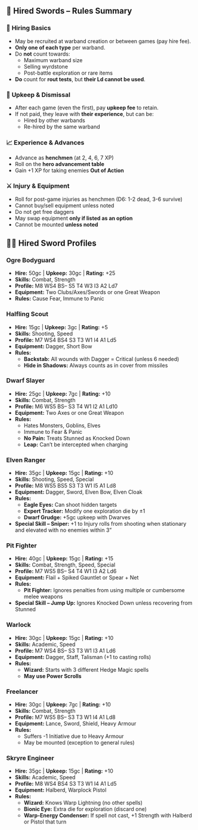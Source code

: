 ## 📜 **Hired Swords – Rules Summary**
### 📌 **Hiring Basics**
- May be recruited at warband creation or between games (pay hire fee).
- **Only one of each type** per warband.
- Do **not** count towards:
	- Maximum warband size
	- Selling wyrdstone
	- Post-battle exploration or rare items
- **Do** count for **rout tests**, but **their Ld cannot be used**.
### 💸 **Upkeep & Dismissal**
- After each game (even the first), pay **upkeep fee** to retain.
- If not paid, they leave with **their experience**, but can be:
    - Hired by other warbands
    - Re-hired by the same warband
### 📈 **Experience & Advances**
- Advance as **henchmen** (at 2, 4, 6, 7 XP)
- Roll on the **hero advancement table**
- Gain +1 XP for taking enemies **Out of Action**
### ⚔️ **Injury & Equipment**
- Roll for post-game injuries as henchmen (D6: 1-2 dead, 3-6 survive)
- Cannot buy/sell equipment unless noted
- Do not get free daggers
- May swap equipment **only if listed as an option**
- Cannot be mounted **unless noted**
## 🧝‍♂️ **Hired Sword Profiles**
### **Ogre Bodyguard**
- **Hire:** 50gc | **Upkeep:** 30gc | **Rating:** +25
- **Skills:** Combat, Strength
- **Profile:** M8 WS4 BS– S5 T4 W3 I3 A2 Ld7
- **Equipment:** Two Clubs/Axes/Swords or one Great Weapon
- **Rules:** Cause Fear, Immune to Panic
### **Halfling Scout**
- **Hire:** 15gc | **Upkeep:** 3gc | **Rating:** +5
- **Skills:** Shooting, Speed
- **Profile:** M7 WS4 BS4 S3 T3 W1 I4 A1 Ld5
- **Equipment:** Dagger, Short Bow
- **Rules:**
    - **Backstab:** All wounds with Dagger = Critical (unless 6 needed)
    - **Hide in Shadows:** Always counts as in cover from missiles
### **Dwarf Slayer**
- **Hire:** 25gc | **Upkeep:** 7gc | **Rating:** +10
- **Skills:** Combat, Strength
- **Profile:** M6 WS5 BS– S3 T4 W1 I2 A1 Ld10
- **Equipment:** Two Axes or one Great Weapon
- **Rules:**
    - Hates Monsters, Goblins, Elves
    - Immune to Fear & Panic
    - **No Pain:** Treats Stunned as Knocked Down
    - **Leap:** Can’t be intercepted when charging
### **Elven Ranger**

- **Hire:** 35gc | **Upkeep:** 15gc | **Rating:** +10
- **Skills:** Shooting, Speed, Special
- **Profile:** M8 WS5 BS5 S3 T3 W1 I5 A1 Ld8
- **Equipment:** Dagger, Sword, Elven Bow, Elven Cloak
- **Rules:**
    - **Eagle Eyes:** Can shoot hidden targets
    - **Expert Tracker:** Modify one exploration die by ±1
    - **Dwarf Grudge:** +5gc upkeep with Dwarves
- **Special Skill – Sniper:** +1 to Injury rolls from shooting when stationary and elevated with no enemies within 3”
### **Pit Fighter**

- **Hire:** 40gc | **Upkeep:** 15gc | **Rating:** +15
- **Skills:** Combat, Strength, Speed, Special
- **Profile:** M7 WS5 BS– S4 T4 W1 I3 A2 Ld6
- **Equipment:** Flail + Spiked Gauntlet or Spear + Net
- **Rules:**
    - **Pit Fighter:** Ignores penalties from using multiple or cumbersome melee weapons
- **Special Skill – Jump Up:** Ignores Knocked Down unless recovering from Stunned
### **Warlock**

- **Hire:** 30gc | **Upkeep:** 15gc | **Rating:** +10
- **Skills:** Academic, Speed
- **Profile:** M7 WS4 BS– S3 T3 W1 I3 A1 Ld6
- **Equipment:** Dagger, Staff, Talisman (+1 to casting rolls)
- **Rules:**
    - **Wizard:** Starts with 3 different Hedge Magic spells
    - **May use Power Scrolls**
### **Freelancer**

- **Hire:** 30gc | **Upkeep:** 7gc | **Rating:** +10
- **Skills:** Combat, Strength
- **Profile:** M7 WS5 BS– S3 T3 W1 I4 A1 Ld8
- **Equipment:** Lance, Sword, Shield, Heavy Armour
- **Rules:**
    - Suffers -1 Initiative due to Heavy Armour
    - May be mounted (exception to general rules)
### **Skryre Engineer**

- **Hire:** 35gc | **Upkeep:** 15gc | **Rating:** +10
- **Skills:** Academic, Speed
- **Profile:** M8 WS4 BS4 S3 T3 W1 I4 A1 Ld5
- **Equipment:** Halberd, Warplock Pistol
- **Rules:**
    - **Wizard:** Knows Warp Lightning (no other spells)
    - **Bionic Eye:** Extra die for exploration (discard one)
    - **Warp-Energy Condenser:** If spell not cast, +1 Strength with Halberd or Pistol that turn
